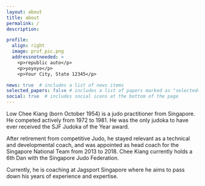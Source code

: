 ```yaml
---
layout: about
title: about
permalink: /
description: 

profile:
  align: right
  image: prof_pic.png
  addressnotneeded: >
    <p>republic auto</p>
    <p>yoyoyo</p>
    <p>Your City, State 12345</p>

news: true  # includes a list of news items
selected_papers: false # includes a list of papers marked as "selected={true}"
social: true  # includes social icons at the bottom of the page
---
```


Low Chee Kiang (born October 1954) is a judo practitioner from Singapore. He competed actively from 1972 to 1981. He was the only judoka to have ever received the SJF Judoka of the Year award.

After retirement from competitive Judo, he stayed relevant as a technical and developmental coach, and was appointed as head coach for the Singapore National Team from 2013 to 2018. Chee Kiang currently holds a 6th Dan with the Singapore Judo Federation.

Currently, he is coaching at Jagsport Singapore where he aims to pass down his years of experience and expertise.
